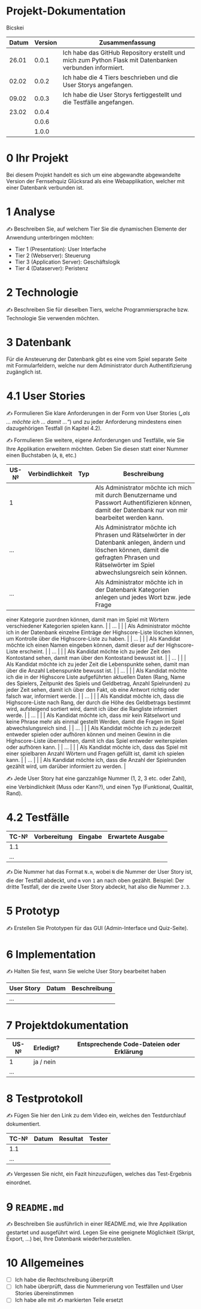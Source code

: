 # Projekt-Dokumentation

Bicskei

| Datum | Version | Zusammenfassung                                              |
| ----- | ------- | ------------------------------------------------------------ |
| 26.01 | 0.0.1   | Ich habe das GitHub Repository erstellt und mich zum Python Flask mit Datenbanken verbunden informiert.   |
| 02.02 | 0.0.2   | Ich habe die 4 Tiers beschrieben und die User Storys angefangen.           |       
| 09.02 | 0.0.3   | Ich habe die User Storys fertiggestellt und die Testfälle angefangen.     |
| 23.02 | 0.0.4   |                                                              |
|       | 0.0.6   |                                                              |
|       | 1.0.0   |                                                              |

# 0 Ihr Projekt

Bei diesem Projekt handelt es sich um eine abgewandte abgewandelte Version der Fernsehquiz Glücksrad als eine Webapplikation, welcher mit einer Datenbank verbunden ist. 

# 1 Analyse

✍️ Beschreiben Sie, auf welchem Tier Sie die dynamischen Elemente der Anwendung unterbringen möchten:

* Tier 1 (Presentation): User Interfache
* Tier 2 (Webserver): Steuerung
* Tier 3 (Application Server): Geschäftslogik
* Tier 4 (Dataserver): Peristenz

# 2 Technologie

✍️ Beschreiben Sie für dieselben Tiers, welche Programmiersprache bzw. Technologie Sie verwenden möchten.

# 3 Datenbank

Für die Ansteuerung der Datenbank gibt es eine vom Spiel separate Seite mit Formularfeldern, welche nur dem Administrator durch Authentifizierung zugänglich ist. 

# 4.1 User Stories

✍️ Formulieren Sie klare Anforderungen in der Form von User Stories (*„als … möchte ich … damit …“*) und zu jeder Anforderung mindestens einen dazugehörigen Testfall (in Kapitel 4.2). 

✍️ Formulieren Sie weitere, eigene Anforderungen und Testfälle, wie Sie Ihre Applikation erweitern möchten. Geben Sie diesen statt einer Nummer einen Buchstaben (`A`, `B`, etc.)

| US-№ | Verbindlichkeit | Typ  | Beschreibung                       |
| ---- | --------------- | ---- | ---------------------------------- |
| 1    |                 |      | Als Administrator möchte ich mich mit durch Benutzername und Passwort Authentifizieren können, damit der Datenbank nur von mir bearbeitet werden kann. |
| ...  |                 |      | Als Administrator möchte ich Phrasen und Rätselwörter in der Datenbank anlegen, ändern und löschen können, damit die gefragten Phrasen und Rätselwörter im Spiel abwechslungsreich sein können.                                  |
| ...  |                 |      | Als Administrator möchte ich in der Datenbank Kategorien anlegen und jedes Wort bzw. jede Frage
einer Kategorie zuordnen können, damit man im Spiel mit Wörtern verschiedener Kategorien spielen kann. 
                                   |
| ...  |                 |      |    Als Administrator möchte ich in der Datenbank einzelne Einträge der Highscore-Liste löschen können, um Kontrolle über die Highscore-Liste zu haben.                                |
| ...  |                 |      |  Als Kandidat möchte ich einen Namen eingeben können, damit dieser auf der Highscore-Liste erscheint.                                  |
| ...  |                 |      | Als Kandidat möchte ich zu jeder Zeit den Kontostand sehen, damit man über den Kontostand bewusst ist.                                   |
| ...  |                 |      | Als Kandidat möchte ich zu jeder Zeit die Lebenspunkte sehen, damit man über die Anzahl Lebenspunkte bewusst ist.                                   |
| ...  |                 |      |      Als Kandidat möchte ich die in der Highscore Liste aufgeführten aktuellen Daten (Rang, Name des Spielers, Zeitpunkt des Spiels und Geldbetrag, Anzahl Spielrunden) zu jeder Zeit sehen, damit ich über den Fakt, ob eine Antwort richtig oder falsch war, informiert werde.                              |
| ...  |                 |      | Als Kandidat möchte ich, dass die Highscore-Liste nach Rang, der durch die Höhe des Geldbetrags
bestimmt wird, aufsteigend sortiert wird, damit ich über die Rangliste informiert werde. 
                                   |
| ...  |                 |      |   Als Kandidat möchte ich, dass mir kein Rätselwort und keine Phrase mehr als einmal gestellt
Werden, damit die Fragen im Spiel abwechslungsreich sind. 
                                 |
| ...  |                 |      |      Als Kandidat möchte ich zu jederzeit entweder spielen oder aufhören können und meinen Gewinn
in die Highscore-Liste übernehmen, damit ich das Spiel entweder weiterspielen oder aufhören kann.
                              |
| ...  |                 |      |    Als Kandidat möchte ich, dass das Spiel mit einer spielbaren Anzahl Wörtern und Fragen gefüllt ist, damit ich spielen kann.                                 |
| ...  |                 |      |    Als Kandidat möchte ich, dass die Anzahl der Spielrunden gezählt wird, um darüber informiert zu werden.                                 |

✍️ Jede User Story hat eine ganzzahlige Nummer (1, 2, 3 etc. oder Zahl), eine Verbindlichkeit (Muss oder Kann?), und einen Typ (Funktional, Qualität, Rand). 

# 4.2 Testfälle

| TC-№ | Vorbereitung | Eingabe | Erwartete Ausgabe |
| ---- | ------------ | ------- | ----------------- |
| 1.1  |              |         |                   |
| ...  |              |         |                   |

✍️ Die Nummer hat das Format `N.m`, wobei `N` die Nummer der User Story ist, die der Testfall abdeckt, und `m` von `1` an nach oben gezählt. Beispiel: Der dritte Testfall, der die zweite User Story abdeckt, hat also die Nummer `2.3`.

# 5 Prototyp

✍️ Erstellen Sie Prototypen für das GUI (Admin-Interface und Quiz-Seite).

# 6 Implementation

✍️ Halten Sie fest, wann Sie welche User Story bearbeitet haben

| User Story | Datum | Beschreibung |
| ---------- | ----- | ------------ |
| ...        |       |              |

# 7 Projektdokumentation

| US-№ | Erledigt? | Entsprechende Code-Dateien oder Erklärung |
| ---- | --------- | ----------------------------------------- |
| 1    | ja / nein |                                           |
| ...  |           |                                           |

# 8 Testprotokoll

✍️ Fügen Sie hier den Link zu dem Video ein, welches den Testdurchlauf dokumentiert.

| TC-№ | Datum | Resultat | Tester |
| ---- | ----- | -------- | ------ |
| 1.1  |       |          |        |
| ...  |       |          |        |

✍️ Vergessen Sie nicht, ein Fazit hinzuzufügen, welches das Test-Ergebnis einordnet.

# 9 `README.md`

✍️ Beschreiben Sie ausführlich in einer README.md, wie Ihre Applikation gestartet und ausgeführt wird. Legen Sie eine geeignete Möglichkeit (Skript, Export, …) bei, Ihre Datenbank wiederherzustellen.

# 10 Allgemeines

- [ ] Ich habe die Rechtschreibung überprüft
- [ ] Ich habe überprüft, dass die Nummerierung von Testfällen und User Stories übereinstimmen
- [ ] Ich habe alle mit ✍️ markierten Teile ersetzt
